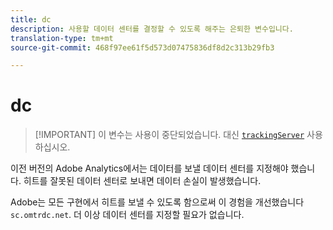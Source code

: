 ```yaml
---
title: dc
description: 사용할 데이터 센터를 결정할 수 있도록 해주는 은퇴한 변수입니다.
translation-type: tm+mt
source-git-commit: 468f97ee61f5d573d07475836df8d2c313b29fb3

---
```



# dc

> [!IMPORTANT] 이 변수는 사용이 중단되었습니다. 대신 [`trackingServer`](trackingserver.md) 사용하십시오.

이전 버전의 Adobe Analytics에서는 데이터를 보낼 데이터 센터를 지정해야 했습니다. 히트를 잘못된 데이터 센터로 보내면 데이터 손실이 발생했습니다.

Adobe는 모든 구현에서 히트를 보낼 수 있도록 함으로써 이 경험을 개선했습니다 `sc.omtrdc.net`. 더 이상 데이터 센터를 지정할 필요가 없습니다.
